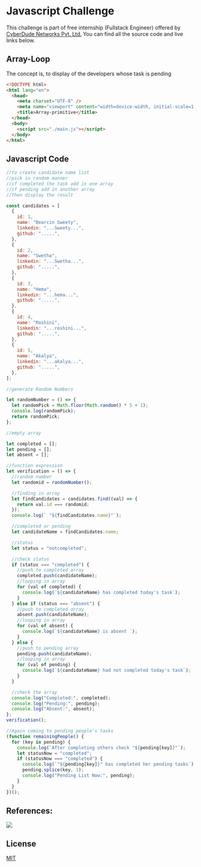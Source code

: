 # Javascript Challenge

This challenge is part of free internship (Fullstack Engineer) offered by [CyberDude Networks Pvt. Ltd.](https://cyberdudenetworks.com) You can find all the source code and live links below.

## Array-Loop

The concept is, to display of the developers whose task is pending

```html
<!DOCTYPE html>
<html lang="en">
  <head>
    <meta charset="UTF-8" />
    <meta name="viewport" content="width=device-width, initial-scale=1.0" />
    <title>Array-primitive</title>
  </head>
  <body>
    <script src="./main.js"></script>
  </body>
</html>
```

## Javascript Code

```javascript
//to create candidate name list
//pick in random manner
//if completed the task add in one array
//if pending add in another array
//then display the result

const candidates = [
  {
    id: 1,
    name: "Bearcin Sweety",
    linkedin: "...Sweety...",
    github: ".....",
  },
  {
    id: 2,
    name: "Swetha",
    linkedin: "...Swetha...",
    github: ".....",
  },
  {
    id: 3,
    name: "Hema",
    linkedin: "...hema...",
    github: ".....",
  },
  {
    id: 4,
    name: "Roshini",
    linkedin: "...roshini...",
    github: ".....",
  },
  {
    id: 5,
    name: "Akalya",
    linkedin: "...akalya...",
    github: ".....",
  },
];

//generate Random Numbers

let randomNumber = () => {
  let randomPick = Math.floor(Math.random() * 5 + 1);
  console.log(randomPick);
  return randomPick;
};

//empty array

let completed = [];
let pending = [];
let absent = [];

//function expression
let verification = () => {
  //random number
  let randomid = randomNumber();

  //finding in array
  let findCandidates = candidates.find((val) => {
    return val.id === randomid;
  });
  console.log(` "${findCandidates.name}"`);

  //completed or pending
  let candidateName = findCandidates.name;

  //status
  let status = "notcompleted";

  //check status
  if (status === "completed") {
    //push to completed array
    completed.push(candidateName);
    //looping in array
    for (val of completed) {
      console.log(`${candidateName} has completed today's task`);
    }
  } else if (status === "absent") {
    //push to completed array
    absent.push(candidateName);
    //looping in array
    for (val of absent) {
      console.log(`${candidateName} is absent `);
    }
  } else {
    //push to pending array
    pending.push(candidateName);
    //looping in array
    for (val of pending) {
      console.log(`${candidateName} had not completed today's task`);
    }
  }

  //check the array
  console.log("Completed:", completed);
  console.log("Pending:", pending);
  console.log("Absent:", absent);
};
verification();

//Again coming to pending people's tasks
(function remainingPeople() {
  for (key in pending) {
    console.log(`After completing others check "${pending[key]}"`);
    let statusNow = "completed";
    if (statusNow === "completed") {
      console.log(`"${pending[key]}" has completed her pending tasks`);
      pending.splice(key, 1);
      console.log("Pending List Now:", pending);
    }
  }
})();
```

## References:

<a href="https://youtu.be/b3M0BTzgr98?si=sX9szU8JwPeWxix4"><img src="https://i.ytimg.com/vi/b3M0BTzgr98/maxresdefault.jpg"></a>

## License

[MIT](https://choosealicense.com/licenses/mit/)
